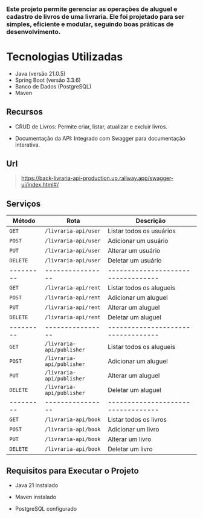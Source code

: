 ### Este projeto permite gerenciar as operações de aluguel e cadastro de livros de uma livraria. Ele foi projetado para ser simples, eficiente e modular, seguindo boas práticas de desenvolvimento.

# Tecnologias Utilizadas
- Java (versão 21.0.5)
- Spring Boot (versão 3.3.6)
- Banco de Dados (PostgreSQL)
- Maven

  

## Recursos
- CRUD de Livros: Permite criar, listar, atualizar e excluir livros.

- Documentação da API: Integrado com Swagger para documentação interativa.

## Url
> https://back-livraria-api-production.up.railway.app/swagger-ui/index.html#/

## Serviços
| Método  | Rota            | Descrição                        |
|---------|----------------|----------------------------------|
| `GET`   | `/livraria-api/user`   | Listar todos os usuários         |
| `POST`  | `/livraria-api/user`   | Adicionar um usuário            |
| `PUT`   | `/livraria-api/user` | Alterar um usuário |
| `DELETE`   | `/livraria-api/user` | Deletar um usuário             |
|---------|----------------|----------------------------------|
| `GET`   | `/livraria-api/rent`   | Listar todos os alugueis         |
| `POST`  | `/livraria-api/rent`   | Adicionar um aluguel            |
| `PUT`   | `/livraria-api/rent` | Alterar um aluguel |
| `DELETE`   | `/livraria-api/rent` | Deletar um aluguel             |
|---------|----------------|----------------------------------|
| `GET`   | `/livraria-api/publisher`   | Listar todos os alugueis         |
| `POST`  | `/livraria-api/publisher`   | Adicionar um aluguel            |
| `PUT`   | `/livraria-api/publisher` | Alterar um aluguel |
| `DELETE`   | `/livraria-api/publisher` | Deletar um aluguel             |
|---------|----------------|----------------------------------|
| `GET`   | `/livraria-api/book`   | Listar todos os livros         |
| `POST`  | `/livraria-api/book`   | Adicionar um livro            |
| `PUT`   | `/livraria-api/book` | Alterar um livro |
| `DELETE`   | `/livraria-api/book` | Deletar um livro             |

## Requisitos para Executar o Projeto

- Java 21 instalado

- Maven instalado

- PostgreSQL configurado
